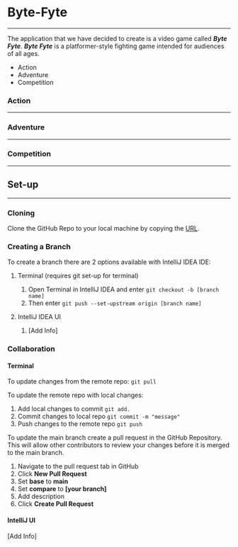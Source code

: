 # Byte-Fyte
***
The application that we have decided to create is a video game called _**Byte Fyte**_. _**Byte Fyte**_ 
is a platformer-style fighting game intended for audiences of all ages.

- Action
- Adventure
- Competition

### Action
***

### Adventure
***

### Competition
***

## Set-up
***
### Cloning
Clone the GitHub Repo to your local machine by copying the [URL](https://github.com/Ethan118/Byte-Fyte.git).

### Creating a Branch
To create a branch there are 2 options available with IntelliJ IDEA IDE:
1. Terminal (requires git set-up for terminal)
    1. Open Terminal in IntelliJ IDEA and enter `git checkout -b [branch name]`
    2. Then enter `git push --set-upstream origin [branch name]`

    
2. IntelliJ IDEA UI
    1. [Add Info]

### Collaboration
#### Terminal
To update changes from the remote repo: `git pull`

To update the remote repo with local changes: 
1. Add local changes to commit `git add.`
2. Commit changes to local repo `git commit -m "message"`
3. Push changes to the remote repo `git push`

To update the main branch create a pull request in the GitHub Repository. This will allow other contributors to review your changes before it is merged to the main branch.
1. Navigate to the pull request tab in GitHub
2. Click **New Pull Request**
3. Set **base** to **main**
4. Set **compare** to **[your branch]**
5. Add description
6. Click **Create Pull Request**

#### IntelliJ UI
[Add Info]
